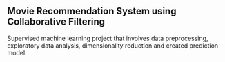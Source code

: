 ## Movie Recommendation System using Collaborative Filtering

Supervised machine learning project that involves data preprocessing, exploratory data analysis, dimensionality reduction and created prediction model.

